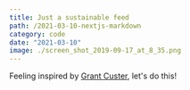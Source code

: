 ```yaml
---
title: Just a sustainable feed
path: /2021-03-10-nextjs-markdown
category: code
date: "2021-03-10"
image: ./screen_shot_2019-09-17_at_8_35.png
---
```


Feeling inspired by [Grant Custer](http://feed.grantcuster.com), let's do this!
